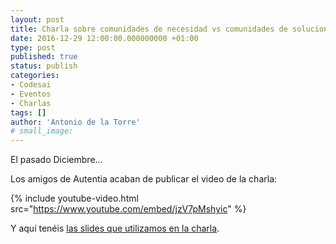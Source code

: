 ```yaml
---
layout: post
title: Charla sobre comunidades de necesidad vs comunidades de soluciones en la CAS2016
date: 2016-12-29 12:00:00.000000000 +01:00
type: post
published: true
status: publish
categories:
- Codesai
- Eventos
- Charlas
tags: []
author: 'Antonio de la Torre'
# small_image:
---
```


El pasado Diciembre...

Los amigos de Autentia acaban de publicar el video de la charla:

{% include youtube-video.html src="https://www.youtube.com/embed/jzV7pMshyic" %}

Y aquí tenéis [las slides que utilizamos en la charla](#).
